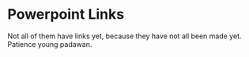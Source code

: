 # Powerpoint Links

Not all of them have links yet, because they have not all been made yet. Patience young padawan. 

